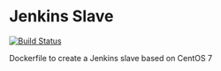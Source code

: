 Jenkins Slave
=============

[![Build Status](https://travis-ci.org/rmarchei/jenkins-slave.svg?branch=master)](https://travis-ci.org/rmarchei/jenkins-slave)

Dockerfile to create a Jenkins slave based on CentOS 7
